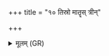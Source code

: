 +++
title = "१० तिस्रो मातॄस् त्रीन्"

+++
<details><summary>मूलम् (GR)</summary>

तिस्रो मातॄस् त्रीन् पितॄन् बिभ्रद् एक  
ऊर्ध्वस् तस्थौ नेम् अव ग्लापयन्ति ।  
मन्त्रयन्ते दिवो अमुष्य पृष्ठे  
विश्वविदं वाचम् अविश्वमिन्वाम् ॥
</details>